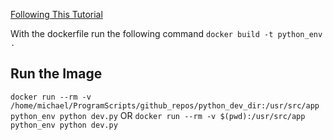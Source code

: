 [Following This Tutorial](https://childofcode.com/docker-setup-a-python-development-environment/  )


With the dockerfile run the following command `docker build -t python_env .`


## Run the Image
`docker run --rm -v /home/michael/ProgramScripts/github_repos/python_dev_dir:/usr/src/app python_env python dev.py`
OR
`docker run --rm -v $(pwd):/usr/src/app python_env python dev.py`